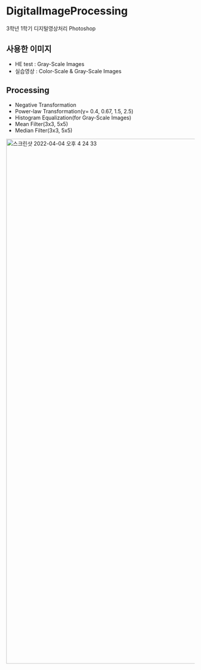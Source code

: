 # DigitalImageProcessing
3학년 1학기 디지털영상처리 Photoshop

## 사용한 이미지
- HE test : Gray-Scale Images
- 실습영상 : Color-Scale & Gray-Scale Images

## Processing
- Negative Transformation
- Power-law Transformation(γ= 0.4, 0.67, 1.5, 2.5)
- Histogram Equalization(for Gray-Scale Images)
- Mean Filter(3x3, 5x5)
- Median Filter(3x3, 5x5)

<img width="1400" alt="스크린샷 2022-04-04 오후 4 24 33" src="https://user-images.githubusercontent.com/82302700/161493831-8ebbe4d0-da5a-4fbd-8233-b66b7b8438fb.png">
